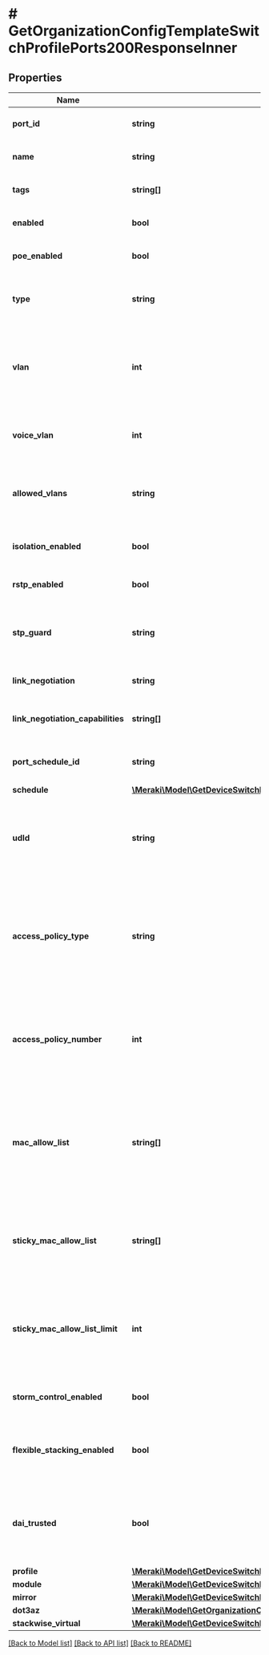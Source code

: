 # # GetOrganizationConfigTemplateSwitchProfilePorts200ResponseInner

## Properties

Name | Type | Description | Notes
------------ | ------------- | ------------- | -------------
**port_id** | **string** | The identifier of the switch template port. | [optional]
**name** | **string** | The name of the switch template port. | [optional]
**tags** | **string[]** | The list of tags of the switch template port. | [optional]
**enabled** | **bool** | The status of the switch template port. | [optional]
**poe_enabled** | **bool** | The PoE status of the switch template port. | [optional]
**type** | **string** | The type of the switch template port (&#39;trunk&#39;, &#39;access&#39;, &#39;stack&#39; or &#39;routed&#39;). | [optional]
**vlan** | **int** | The VLAN of the switch template port. For a trunk port, this is the native VLAN. A null value will clear the value set for trunk ports. | [optional]
**voice_vlan** | **int** | The voice VLAN of the switch template port. Only applicable to access ports. | [optional]
**allowed_vlans** | **string** | The VLANs allowed on the switch template port. Only applicable to trunk ports. | [optional]
**isolation_enabled** | **bool** | The isolation status of the switch template port. | [optional]
**rstp_enabled** | **bool** | The rapid spanning tree protocol status. | [optional]
**stp_guard** | **string** | The state of the STP guard (&#39;disabled&#39;, &#39;root guard&#39;, &#39;bpdu guard&#39; or &#39;loop guard&#39;). | [optional]
**link_negotiation** | **string** | The link speed for the switch template port. | [optional]
**link_negotiation_capabilities** | **string[]** | Available link speeds for the switch template port. | [optional]
**port_schedule_id** | **string** | The ID of the port schedule. A value of null will clear the port schedule. | [optional]
**schedule** | [**\Meraki\Model\GetDeviceSwitchPorts200ResponseInnerSchedule**](GetDeviceSwitchPorts200ResponseInnerSchedule.md) |  | [optional]
**udld** | **string** | The action to take when Unidirectional Link is detected (Alert only, Enforce). Default configuration is Alert only. | [optional]
**access_policy_type** | **string** | The type of the access policy of the switch template port. Only applicable to access ports. Can be one of &#39;Open&#39;, &#39;Custom access policy&#39;, &#39;MAC allow list&#39; or &#39;Sticky MAC allow list&#39;. | [optional]
**access_policy_number** | **int** | The number of a custom access policy to configure on the switch template port. Only applicable when &#39;accessPolicyType&#39; is &#39;Custom access policy&#39;. | [optional]
**mac_allow_list** | **string[]** | Only devices with MAC addresses specified in this list will have access to this port. Up to 20 MAC addresses can be defined. Only applicable when &#39;accessPolicyType&#39; is &#39;MAC allow list&#39;. | [optional]
**sticky_mac_allow_list** | **string[]** | The initial list of MAC addresses for sticky Mac allow list. Only applicable when &#39;accessPolicyType&#39; is &#39;Sticky MAC allow list&#39;. | [optional]
**sticky_mac_allow_list_limit** | **int** | The maximum number of MAC addresses for sticky MAC allow list. Only applicable when &#39;accessPolicyType&#39; is &#39;Sticky MAC allow list&#39;. | [optional]
**storm_control_enabled** | **bool** | The storm control status of the switch template port. | [optional]
**flexible_stacking_enabled** | **bool** | For supported switches (e.g. MS420/MS425), whether or not the port has flexible stacking enabled. | [optional]
**dai_trusted** | **bool** | If true, ARP packets for this port will be considered trusted, and Dynamic ARP Inspection will allow the traffic. | [optional]
**profile** | [**\Meraki\Model\GetDeviceSwitchPorts200ResponseInnerProfile**](GetDeviceSwitchPorts200ResponseInnerProfile.md) |  | [optional]
**module** | [**\Meraki\Model\GetDeviceSwitchPorts200ResponseInnerModule**](GetDeviceSwitchPorts200ResponseInnerModule.md) |  | [optional]
**mirror** | [**\Meraki\Model\GetDeviceSwitchPorts200ResponseInnerMirror**](GetDeviceSwitchPorts200ResponseInnerMirror.md) |  | [optional]
**dot3az** | [**\Meraki\Model\GetOrganizationConfigTemplateSwitchProfilePorts200ResponseInnerDot3az**](GetOrganizationConfigTemplateSwitchProfilePorts200ResponseInnerDot3az.md) |  | [optional]
**stackwise_virtual** | [**\Meraki\Model\GetDeviceSwitchPorts200ResponseInnerStackwiseVirtual**](GetDeviceSwitchPorts200ResponseInnerStackwiseVirtual.md) |  | [optional]

[[Back to Model list]](../../README.md#models) [[Back to API list]](../../README.md#endpoints) [[Back to README]](../../README.md)
